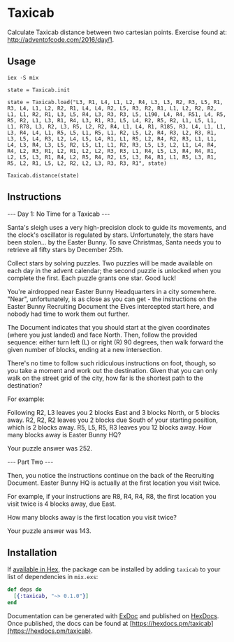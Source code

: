 # Taxicab

Calculate Taxicab distance between two cartesian points.
Exercise found at: http://adventofcode.com/2016/day/1.

## Usage

```
iex -S mix

state = Taxicab.init

state = Taxicab.load("L3, R1, L4, L1, L2, R4, L3, L3, R2, R3, L5, R1, R3, L4, L1, L2, R2, R1, L4, L4, R2, L5, R3, R2, R1, L1, L2, R2, R2, L1, L1, R2, R1, L3, L5, R4, L3, R3, R3, L5, L190, L4, R4, R51, L4, R5, R5, R2, L1, L3, R1, R4, L3, R1, R3, L5, L4, R2, R5, R2, L1, L5, L1, L1, R78, L3, R2, L3, R5, L2, R2, R4, L1, L4, R1, R185, R3, L4, L1, L1, L3, R4, L4, L1, R5, L5, L1, R5, L1, R2, L5, L2, R4, R3, L2, R3, R1, L3, L5, L4, R3, L2, L4, L5, L4, R1, L1, R5, L2, R4, R2, R3, L1, L1, L4, L3, R4, L3, L5, R2, L5, L1, L1, R2, R3, L5, L3, L2, L1, L4, R4, R4, L2, R3, R1, L2, R1, L2, L2, R3, R3, L1, R4, L5, L3, R4, R4, R1, L2, L5, L3, R1, R4, L2, R5, R4, R2, L5, L3, R4, R1, L1, R5, L3, R1, R5, L2, R1, L5, L2, R2, L2, L3, R3, R3, R1", state)

Taxicab.distance(state)
```

## Instructions

--- Day 1: No Time for a Taxicab ---

Santa's sleigh uses a very high-precision clock to guide its movements, and the clock's oscillator is regulated by stars. Unfortunately, the stars have been stolen... by the Easter Bunny. To save Christmas, Santa needs you to retrieve all fifty stars by December 25th.

Collect stars by solving puzzles. Two puzzles will be made available on each day in the advent calendar; the second puzzle is unlocked when you complete the first. Each puzzle grants one star. Good luck!

You're airdropped near Easter Bunny Headquarters in a city somewhere. "Near", unfortunately, is as close as you can get - the instructions on the Easter Bunny Recruiting Document the Elves intercepted start here, and nobody had time to work them out further.

The Document indicates that you should start at the given coordinates (where you just landed) and face North. Then, follow the provided sequence: either turn left (L) or right (R) 90 degrees, then walk forward the given number of blocks, ending at a new intersection.

There's no time to follow such ridiculous instructions on foot, though, so you take a moment and work out the destination. Given that you can only walk on the street grid of the city, how far is the shortest path to the destination?

For example:

Following R2, L3 leaves you 2 blocks East and 3 blocks North, or 5 blocks away.
R2, R2, R2 leaves you 2 blocks due South of your starting position, which is 2 blocks away.
R5, L5, R5, R3 leaves you 12 blocks away.
How many blocks away is Easter Bunny HQ?

Your puzzle answer was 252.

--- Part Two ---

Then, you notice the instructions continue on the back of the Recruiting Document. Easter Bunny HQ is actually at the first location you visit twice.

For example, if your instructions are R8, R4, R4, R8, the first location you visit twice is 4 blocks away, due East.

How many blocks away is the first location you visit twice?

Your puzzle answer was 143.

## Installation

If [available in Hex](https://hex.pm/docs/publish), the package can be installed
by adding `taxicab` to your list of dependencies in `mix.exs`:

```elixir
def deps do
  [{:taxicab, "~> 0.1.0"}]
end
```

Documentation can be generated with [ExDoc](https://github.com/elixir-lang/ex_doc)
and published on [HexDocs](https://hexdocs.pm). Once published, the docs can
be found at [https://hexdocs.pm/taxicab](https://hexdocs.pm/taxicab).
